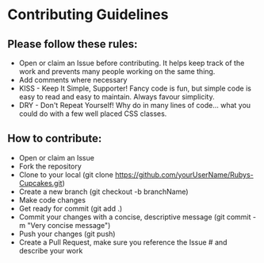 # Contributing Guidelines

## Please follow these rules: 
* Open or claim an Issue before contributing. It helps keep track of the work and prevents many people working on the same thing. 
* Add comments where necessary
* KISS - Keep It Simple, Supporter! Fancy code is fun, but simple code is easy to read and easy to maintain. Always favour simplicity. 
* DRY - Don't Repeat Yourself! Why do in many lines of code... what you could do with a few well placed CSS classes. 

## How to contribute: 
* Open or claim an Issue
* Fork the repository
* Clone to your local (git clone https://github.com/yourUserName/Rubys-Cupcakes.git)
* Create a new branch (git checkout -b branchName)
* Make code changes
* Get ready for commit (git add .)
* Commit your changes with a concise, descriptive message (git commit -m "Very concise message")
* Push your changes (git push)
* Create a Pull Request, make sure you reference the Issue # and describe your work

